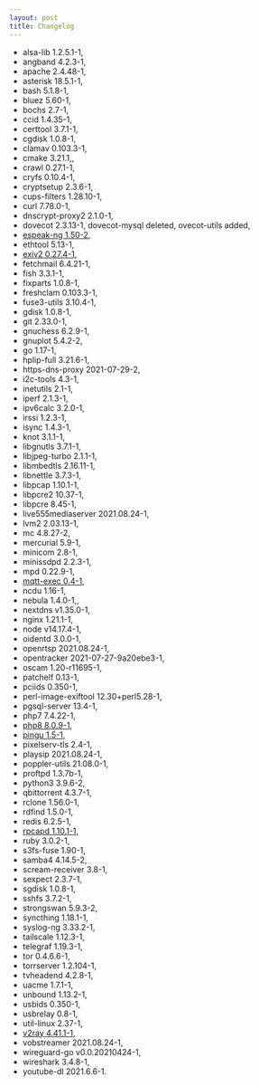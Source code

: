 ```yaml
---
layout: post
title: Changelog
---
```



* alsa-lib 1.2.5.1-1,
* angband 4.2.3-1,
* apache 2.4.48-1,
* asterisk 18.5.1-1,
* bash 5.1.8-1,
* bluez 5.60-1,
* bochs 2.7-1,
* ccid 1.4.35-1,
* certtool 3.7.1-1,
* cgdisk 1.0.8-1,
* clamav 0.103.3-1,
* cmake 3.21.1,,
* crawl 0.27.1-1,
* cryfs 0.10.4-1,
* cryptsetup 2.3.6-1,
* cups-filters 1.28.10-1,
* curl 7.78.0-1,
* dnscrypt-proxy2 2.1.0-1,
* dovecot 2.3.13-1, dovecot-mysql deleted, ovecot-utils added,
* [espeak-ng 1.50-2](https://github.com/espeak-ng/espeak-ng),
* ethtool 5.13-1,
* [exiv2 0.27.4-1](https://github.com/Exiv2/exiv2),
* fetchmail 6.4.21-1,
* fish 3.3.1-1,
* fixparts 1.0.8-1,
* freshclam 0.103.3-1,
* fuse3-utils 3.10.4-1,
* gdisk 1.0.8-1,
* git 2.33.0-1,
* gnuchess 6.2.9-1,
* gnuplot 5.4.2-2,
* go 1.17-1,
* hplip-full 3.21.6-1,
* https-dns-proxy 2021-07-29-2,
* i2c-tools 4.3-1,
* inetutils 2.1-1,
* iperf 2.1.3-1,
* ipv6calc 3.2.0-1,
* irssi 1.2.3-1,
* isync 1.4.3-1,
* knot 3.1.1-1,
* libgnutls 3.7.1-1,
* libjpeg-turbo 2.1.1-1,
* libmbedtls 2.16.11-1,
* libnettle 3.7.3-1,
* libpcap 1.10.1-1,
* libpcre2 10.37-1,
* libpcre 8.45-1,
* live555mediaserver 2021.08.24-1,
* lvm2 2.03.13-1,
* mc 4.8.27-2,
* mercurial 5.9-1,
* minicom 2.8-1,
* minissdpd 2.2.3-1,
* mpd 0.22.9-1,
* [mqtt-exec 0.4-1](https://github.com/ncopa/mqtt-exec),
* ncdu 1.16-1,
* nebula 1.4.0-1,,
* nextdns v1.35.0-1,
* nginx 1.21.1-1,
* node v14.17.4-1,
* oidentd 3.0.0-1,
* openrtsp 2021.08.24-1,
* opentracker 2021-07-27-9a20ebe3-1,
* oscam 1.20-r11695-1,
* patchelf 0.13-1,
* pciids 0.350-1,
* perl-image-exiftool 12.30+perl5.28-1,
* pgsql-server 13.4-1,
* php7 7.4.22-1,
* [php8 8.0.9-1](https://www.php.net/),
* [pingu 1.5-1](https://github.com/ncopa/pingu),
* pixelserv-tls 2.4-1,
* playsip 2021.08.24-1,
* poppler-utils 21.08.0-1,
* proftpd 1.3.7b-1,
* python3 3.9.6-2,
* qbittorrent 4.3.7-1,
* rclone 1.56.0-1,
* rdfind 1.5.0-1,
* redis 6.2.5-1,
* [rpcapd 1.10.1-1](https://github.com/rpcapd-linux/rpcapd-linux),
* ruby 3.0.2-1,
* s3fs-fuse 1.90-1,
* samba4 4.14.5-2,
* scream-receiver 3.8-1,
* sexpect 2.3.7-1,
* sgdisk 1.0.8-1,
* sshfs 3.7.2-1,
* strongswan 5.9.3-2,
* syncthing 1.18.1-1,
* syslog-ng 3.33.2-1,
* tailscale 1.12.3-1,
* telegraf 1.19.3-1,
* tor 0.4.6.6-1,
* torrserver 1.2.104-1,
* tvheadend 4.2.8-1,
* uacme 1.7.1-1,
* unbound 1.13.2-1,
* usbids 0.350-1,
* usbrelay 0.8-1,
* util-linux 2.37-1,
* [v2ray 4.41.1-1](https://github.com/v2fly/v2ray-core),
* vobstreamer 2021.08.24-1,
* wireguard-go v0.0.20210424-1,
* wireshark 3.4.8-1,
* youtube-dl 2021.6.6-1.
